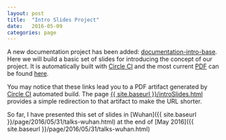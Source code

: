 ```yaml
---
layout: post
title:  "Intro Slides Project"
date:   2016-05-09
categories: page
---
```


A new documentation project has been added: <a href="https://github.com/optimizationBenchmarking/documentation-intro">documentation-intro-base</a>. Here we will build a basic set of slides for introducing the concept of our project. It is automatically built with <a href="https://circleci.com/gh/optimizationBenchmarking/documentation-intro-base">Circle CI</a> and the most current <a href="https://circleci.com/api/v1/project/optimizationBenchmarking/documentation-intro-slides/latest/artifacts/0/$CIRCLE_ARTIFACTS/intro-slides.pdf?branch=master">PDF</a> can be found <a href="https://circleci.com/api/v1/project/optimizationBenchmarking/documentation-intro-slides/latest/artifacts/0/$CIRCLE_ARTIFACTS/intro-slides.pdf?branch=master">here</a>.

You may notice that these links lead you to a PDF artifact generated by <a href="http://circleci.com">Circle CI</a> automated build. The page <a href="{{ site.baseurl }}/introSlides.html">{{ site.baseurl }}/introSlides.html</a> provides a simple redirection to that artifact to make the URL shorter.

So far, I have presented this set of slides in [Wuhan]({{ site.baseurl }}/page/2016/05/31/talks-wuhan.html) at the end of [May 2016]({{ site.baseurl }}/page/2016/05/31/talks-wuhan.html) 